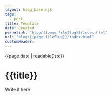 ```yaml
---
layout: blog_base.njk
tags: 
  - post
title: Template
date: Created
permalink: "blog/{{page.fileSlug}}/index.html"
url: "blog/{{page.fileSlug}}/index.html"
customHeader: 
---
```


{{page.date | readableDate}}
# {{title}}

Write it here